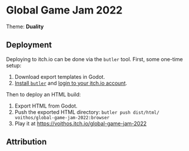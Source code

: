 # Global Game Jam 2022

Theme: **Duality**

## Deployment

Deploying to itch.io can be done via the `butler` tool. First, some one-time setup:

1. Download export templates in Godot.
1. [Install `butler`](https://itch.io/docs/butler/installing.html) and [login to your itch.io account](https://itch.io/docs/butler/login.html).

Then to deploy an HTML build:

1. Export HTML from Godot.
1. Push the exported HTML directory: `butler push dist/html/ voithos/global-game-jam-2022:browser`
1. Play it at https://voithos.itch.io/global-game-jam-2022

## Attribution

<!-- Assets, etc, that were not created during the jam will be attributed here. -->
